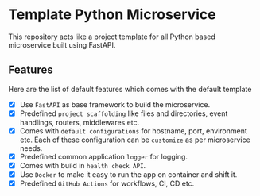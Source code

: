 # Template Python Microservice

This repository acts like a project template for all Python based microservice built using FastAPI.

## Features

Here are the list of default features which comes with the default template

- [x] Use `FastAPI` as base framework to build the microservice.
- [x] Predefined `project scaffolding` like files and directories, event handlings, routers, middlewares etc.
- [x] Comes with `default configurations` for hostname, port, environment etc. Each of these configuration can be `customize` as per microservice needs.
- [x] Predefined common application `logger` for logging.
- [x] Comes with build in `health check API`.
- [x] Use `Docker` to make it easy to run the app on container and shift it.
- [x] Predefined `GitHub Actions` for workflows, CI, CD etc.
